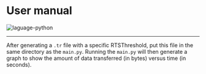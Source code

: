 # User manual

<img src="https://img.shields.io/badge/language-python-blue?style=flat-square" alt="laguage-python" />

---

After generating a `.tr` file with a specific RTSThreshold, put this file in the same directory as the `main.py`. Running the `main.py` will then generate a graph to show the amount of data transferred (in bytes) versus time (in seconds).
